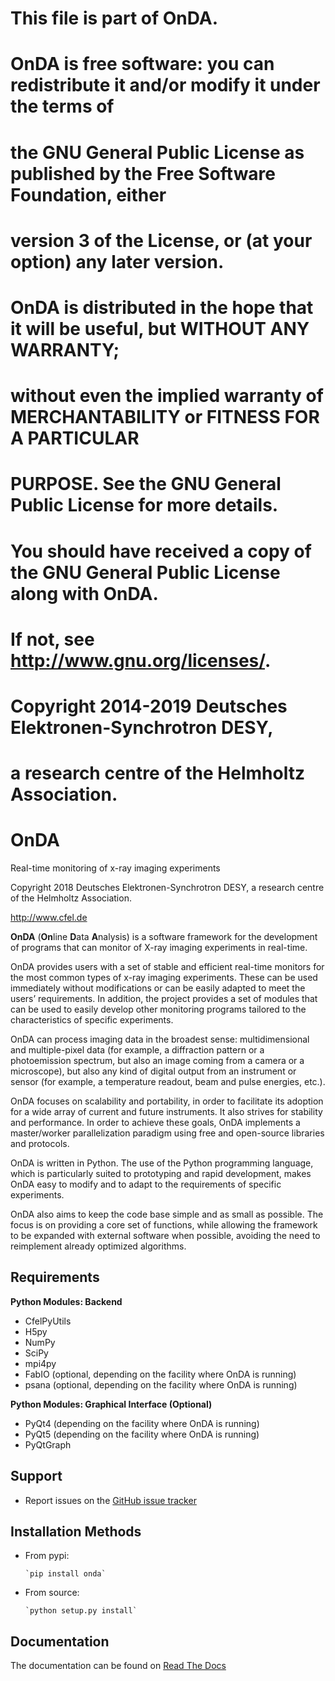 # This file is part of OnDA.
#
# OnDA is free software: you can redistribute it and/or modify it under the terms of
# the GNU General Public License as published by the Free Software Foundation, either
# version 3 of the License, or (at your option) any later version.
#
# OnDA is distributed in the hope that it will be useful, but WITHOUT ANY WARRANTY;
# without even the implied warranty of MERCHANTABILITY or FITNESS FOR A PARTICULAR
# PURPOSE.  See the GNU General Public License for more details.
#
# You should have received a copy of the GNU General Public License along with OnDA.
# If not, see <http://www.gnu.org/licenses/>.
#
# Copyright 2014-2019 Deutsches Elektronen-Synchrotron DESY,
# a research centre of the Helmholtz Association.
OnDA
====

Real-time monitoring of x-ray imaging experiments

Copyright 2018 Deutsches Elektronen-Synchrotron DESY,
               a research centre of the Helmholtz Association.

<http://www.cfel.de>

**OnDA** (**On**line **D**ata **A**nalysis) is a software framework for the
development of programs that can monitor of X-ray imaging experiments in real-time.

OnDA provides users with a set of stable and efficient real-time monitors for the most
common types of x-ray imaging experiments. These can be used immediately without
modifications or can be easily adapted to meet the users’ requirements. In addition,
the project provides a set of modules that can be used to easily develop other
monitoring programs tailored to the characteristics of specific experiments.

OnDA can process imaging data in the broadest sense: multidimensional and
multiple-pixel data (for example, a diffraction pattern or a photoemission spectrum,
but also an image coming from a camera or a microscope), but also any kind of digital
output from an instrument or sensor (for example, a temperature readout, beam and
pulse energies, etc.).

OnDA focuses on scalability and portability, in order to facilitate its adoption for a
wide array of current and future instruments. It also strives for stability and
performance. In order to achieve these goals, OnDA implements a master/worker
parallelization paradigm using free and open-source libraries and protocols.

OnDA is written in Python. The use of the Python programming language, which is
particularly suited to prototyping and rapid development, makes OnDA easy to modify
and to adapt to the requirements of specific experiments.

OnDA also aims to keep the code base simple and as small as possible. The focus is on
providing a core set of functions, while allowing the framework to be expanded with
external software when possible, avoiding the need to reimplement already optimized
algorithms.

Requirements
------------

  **Python Modules: Backend**

  * CfelPyUtils
  * H5py
  * NumPy
  * SciPy
  * mpi4py
  * FabIO (optional, depending on the facility where OnDA is running)
  * psana (optional, depending on the facility where OnDA is running)


  **Python Modules: Graphical Interface (Optional)**

  * PyQt4 (depending on the facility where OnDA is running)
  * PyQt5 (depending on the facility where OnDA is running)
  * PyQtGraph

Support
-------

  * Report issues on the [GitHub issue tracker](https://github.com/ondateam/onda/issues)


Installation Methods
--------------------

  * From pypi:  

        `pip install onda`
  
  * From source:

        `python setup.py install`

Documentation
-------------

The documentation can be found on [Read The Docs](https://onda.readthedocs.io/en/latest)
